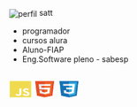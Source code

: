 <img align="center" alt="perfil" height="39" width="39" src="https://i.pinimg.com/736x/7b/c3/69/7bc369e232d8a6b51d299d2827b3cd8f.jpg"> satt
- programador 
- cursos alura
- Aluno-FIAP
- Eng.Software pleno - sabesp


 <div style="display: inline_block"><br>
  <img align="center" alt="Js" height="30" width="40" src="https://raw.githubusercontent.com/devicons/devicon/master/icons/javascript/javascript-plain.svg">
  <img align="center" alt="HTML" height="30" width="40" src="https://raw.githubusercontent.com/devicons/devicon/master/icons/html5/html5-original.svg">
  <img align="center" alt="CSS" height="30" width="40" src="https://raw.githubusercontent.com/devicons/devicon/master/icons/css3/css3-original.svg">
</div>
